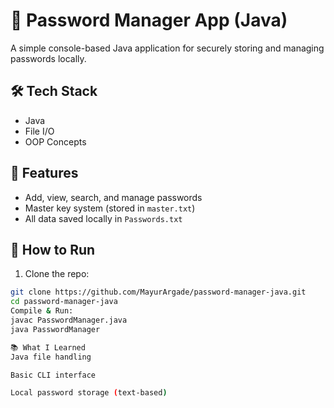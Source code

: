 # 🔐 Password Manager App (Java)

A simple console-based Java application for securely storing and managing passwords locally.

## 🛠️ Tech Stack
- Java
- File I/O
- OOP Concepts

## 📌 Features
- Add, view, search, and manage passwords
- Master key system (stored in `master.txt`)
- All data saved locally in `Passwords.txt`

## 🚀 How to Run
1. Clone the repo:
```bash
git clone https://github.com/MayurArgade/password-manager-java.git
cd password-manager-java
Compile & Run:
javac PasswordManager.java
java PasswordManager

📚 What I Learned
Java file handling

Basic CLI interface

Local password storage (text-based)

